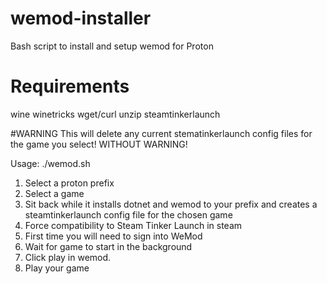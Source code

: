 # wemod-installer
Bash script to install and setup wemod for Proton
# Requirements
wine
winetricks
wget/curl
unzip
steamtinkerlaunch

#WARNING This will delete any current stematinkerlaunch config files for the game you select! WITHOUT WARNING!

Usage:
./wemod.sh
1) Select a proton prefix
2) Select a game
3) Sit back while it installs dotnet and wemod to your prefix and creates a steamtinkerlaunch config file for the chosen game
4) Force compatibility to Steam Tinker Launch in steam
5) First time you will need to sign into WeMod
6) Wait for game to start in the background
7) Click play in wemod.
8) Play your game
